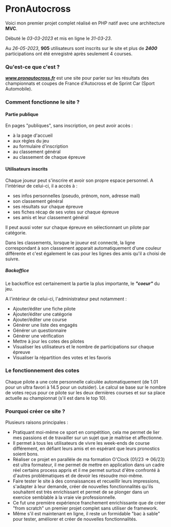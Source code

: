 # PronAutocross

Voici mon premier projet complet réalisé en PHP natif avec une architecture **MVC**.

Débuté le *03-03-2023* et mis en ligne le *31-03-23*.

Au *26-05-2023*, **905** utilisateurs sont inscrits sur le site et plus de ***2400*** participations ont été enregistré après seulement 4 courses.

### Qu'est-ce que c'est ?

***www.pronautocross.fr*** est une site pour parier sur les résultats des championnats et coupes de France d'Autocross et de Sprint Car (Sport Automobile).

### Comment fonctionne le site ?

#### Partie publique

En pages "publiques", sans inscription, on peut avoir accès :
* à la page d'accueil
* aux règles du jeu
* au formulaire d'inscription
* au classement général
* au classement de chaque épreuve

#### Utilisateurs inscrits

Chaque joueur peut s'inscrire et avoir son propre espace personnel.
A l'intérieur de celui-ci, il a accès à :
* ses infos personnelles (pseudo, prénom, nom, adresse mail)
* son classement général
* ses résultats sur chaque épreuve
* ses fiches récap de ses votes sur chaque épreuve
* ses amis et leur classement général

Il peut aussi voter sur chaque épreuve en sélectionnant un pilote par catégorie.

Dans les classements, lorsque le joueur est connecté, la ligne correspondant à son classement apparait automatiquement d'une couleur différente et c'est également le cas pour les lignes des amis qu'il a choisi de suivre.

##### Backoffice

Le backoffice est certainement la partie la plus importante, le ***"coeur"*** du jeu.

A l'intérieur de celui-ci, l'administrateur peut notamment :
* Ajouter/éditer une fiche pilote
* Ajouter/éditer une catégorie
* Ajouter/éditer une course
* Générer une liste des engagés
* Générer un questionnaire
* Générer une vérification
* Mettre à jour les cotes des pilotes
* Visualiser les utilisateurs et le nombre de participations sur chaque épreuve
* Visualiser la répartition des votes et les favoris

### Le fonctionnement des cotes

Chaque pilote a une cote personnelle calculée automatiquement (de 1.01 pour un ultra favori à 14.5 pour un outsider).
Le calcul se base sur le nombre de votes reçus pour ce pilote sur les deux dernières courses et sur sa place actuelle au championnat (s'il est dans le top 10).

### Pourquoi créer ce site ?

Plusieurs raisons principales :
* Pratiquant moi-même ce sport en compétition, cela me permet de lier mes passions et de travailler sur un sujet que je maitrise et affectionne.
* Il permet à tous les utilisateurs de vivre les week-ends de course différement, en défiant leurs amis et en espérant que leurs pronostics soient bons.
* Réaliser ce projet en parallèle de ma formation O'Clock (01/23 => 06/23) est ultra formateur, il me permet de mettre en application dans un cadre réel certains process appris et il me permet surtout d'être confronté à d'autres problématiques et de devoir les résoudre moi-même.
* Faire tester le site à des connaissances et recueillir leurs impressions, s'adapter à leur demande, créer de nouvelles fonctionnalités qu'ils souhaitent est très enrichissant et permet de se plonger dans un exercice semblable à la vraie vie professionnelle.
* Ce fut une première expérience franchement enrichissante que de créer "from scratch" un premier projet complet sans utiliser de framework.
* Même s'il est maintenant en ligne, il reste un formidable "bac à sable" pour tester, améliorer et créer de nouvelles fonctionnalités.






